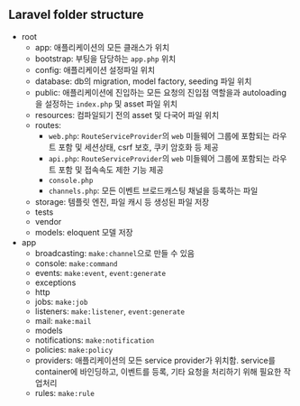## Laravel folder structure

- root
  - app: 애플리케이션의 모든 클래스가 위치
  - bootstrap: 부팅을 담당하는 `app.php` 위치
  - config: 애플리케이션 설정파일 위치
  - database: db의 migration, model factory, seeding 파일 위치
  - public: 애플리케이션에 진입하는 모든 요청의 진입점 역할을과 autoloading을 설정하는 `index.php` 및 asset 파일 위치
  - resources: 컴파일되기 전의 asset 및 다국어 파일 위치
  - routes:
    - `web.php`: `RouteServiceProvider`의 `web` 미들웨어 그룹에 포함되는 라우트 포함 및 세션상태, csrf 보호, 쿠키 암호화 등 제공
    - `api.php`: `RouteServiceProvider`의 `web` 미들웨어 그룹에 포함되는 라우트 포함 및 접속속도 제한 기능 제공
    - `console.php`
    - `channels.php`: 모든 이벤트 브로드캐스팅 채널을 등록하는 파일
  - storage: 템플릿 엔진, 파일 캐시 등 생성된 파일 저장
  - tests
  - vendor
  - models: eloquent 모델 저장
- app
  - broadcasting: `make:channel`으로 만들 수 있음
  - console: `make:command`
  - events: `make:event`, `event:generate`
  - exceptions
  - http
  - jobs: `make:job`
  - listeners: `make:listener`, `event:generate`
  - mail: `make:mail`
  - models
  - notifications: `make:notification`
  - policies: `make:policy`
  - providers: 애플리케이션의 모든 service provider가 위치함. service를 container에 바인딩하고, 이벤트를 등록, 기타 요청을 처리하기 위해 필요한 작업처리
  - rules: `make:rule`